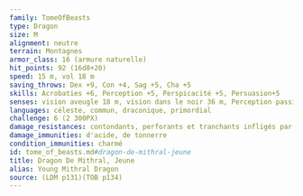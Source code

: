 ```yaml
---
family: TomeOfBeasts
type: Dragon
size: M
alignment: neutre
terrain: Montagnes
armor_class: 16 (armure naturelle)
hit_points: 92 (16d8+20)
speed: 15 m, vol 18 m
saving_throws: Dex +9, Con +4, Sag +5, Cha +5
skills: Acrobaties +6, Perception +5, Perspicacité +5, Persuasion+5
senses: vision aveugle 18 m, vision dans le noir 36 m, Perception passive 15
languages: céleste, commun, draconique, primordial
challenge: 6 (2 300PX)
damage_resistances: contondants, perforants et tranchants infligés par des armes non magiques
damage_immunities: d'acide, de tonnerre
condition_immunities: charmé
id: tome_of_beasts.md#dragon-de-mithral-jeune
title: Dragon De Mithral, Jeune
alias: Young Mithral Dragon
source: (LDM p131)(TOB p134)
---
```


